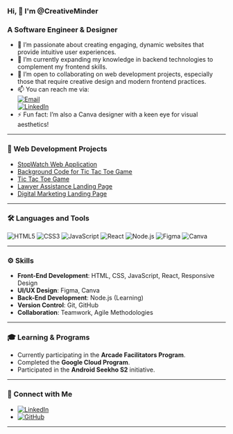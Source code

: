 
### Hi, 👋 I'm @CreativeMinder
### A Software Engineer & Designer 

- 👀 I’m passionate about creating engaging, dynamic websites that provide intuitive user experiences.
- 🌱 I’m currently expanding my knowledge in backend technologies to complement my frontend skills.
- 💬 I’m open to collaborating on web development projects, especially those that require creative design and modern frontend practices.
- 📫 You can reach me via:  
   [![Email](https://img.shields.io/badge/Email-raviaiqbal20%40gmail.com-red)](mailto:raviaiqbal20@gmail.com)  
   [![LinkedIn](https://img.shields.io/badge/LinkedIn-Connect-blue)](https://www.linkedin.com/in/ravia-iqbal-266992283)
- ⚡ Fun fact: I’m also a Canva designer with a keen eye for visual aesthetics!

---

### 🌟 Web Development Projects

- [StopWatch Web Application](https://creativeminder.github.io/WebDevelopment/StopWatch%20Web%20Application/Stopwatch.html)
- [Background Code for Tic Tac Toe Game](https://creativeminder.github.io/WebDevelopment/Tic%20Tac%20Toe%20Game/background.html)
- [Tic Tac Toe Game](https://creativeminder.github.io/WebDevelopment/Tic%20Tac%20Toe%20Game/index.html)
- [Lawyer Assistance Landing Page](https://creativeminder.github.io/WebDevelopment/landing%20page/index.html)
- [Digital Marketing Landing Page](https://creativeminder.github.io/WebDevelopment/Digital%20Marketing%20landing%20page/index.html)

---

### 🛠️ Languages and Tools
![HTML5](https://img.shields.io/badge/HTML5-orange?logo=html5&logoColor=white)
![CSS3](https://img.shields.io/badge/CSS3-blue?logo=css3&logoColor=white)
![JavaScript](https://img.shields.io/badge/JavaScript-yellow?logo=javascript&logoColor=white)
![React](https://img.shields.io/badge/React-blue?logo=react&logoColor=white)
![Node.js](https://img.shields.io/badge/Node.js-green?logo=nodedotjs&logoColor=white)
![Figma](https://img.shields.io/badge/Figma-lightgrey?logo=figma&logoColor=black)
![Canva](https://img.shields.io/badge/Canva-lightblue?logo=canva&logoColor=white)

---

### ⚙️ Skills
- **Front-End Development**: HTML, CSS, JavaScript, React, Responsive Design
- **UI/UX Design**: Figma, Canva
- **Back-End Development**: Node.js (Learning)
- **Version Control**: Git, GitHub
- **Collaboration**: Teamwork, Agile Methodologies

---

### 🎓 Learning & Programs
- Currently participating in the **Arcade Facilitators Program**.
- Completed the **Google Cloud Program**.
- Participated in the **Android Seekho S2** initiative.

---

### 🤝 Connect with Me
- [![LinkedIn](https://img.shields.io/badge/LinkedIn-Connect-blue)](https://www.linkedin.com/in/ravia-iqbal-266992283)
- [![GitHub](https://img.shields.io/badge/GitHub-Follow-lightgrey)](https://github.com/CreativeMinder)

---

